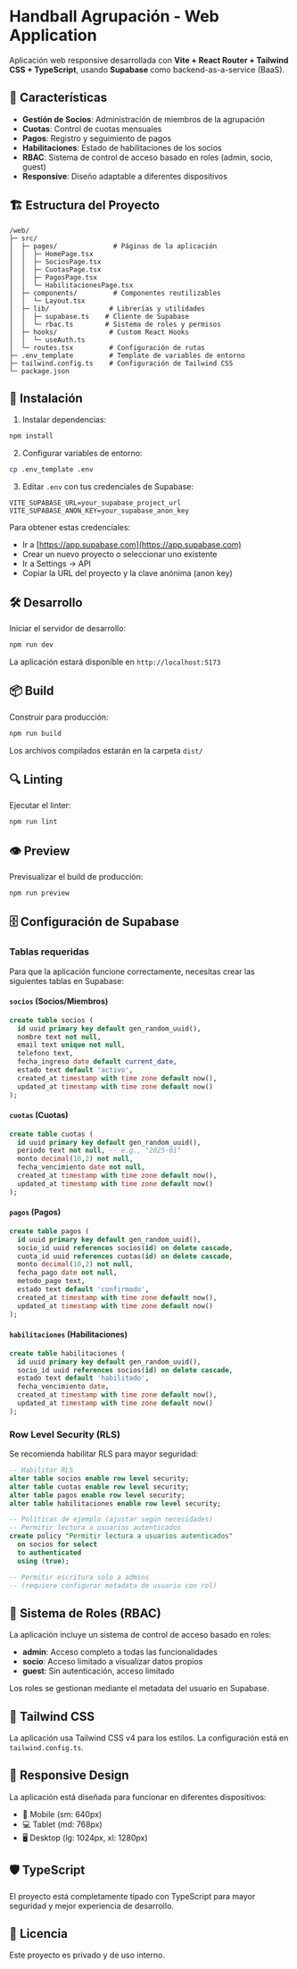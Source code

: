 # Handball Agrupación - Web Application

Aplicación web responsive desarrollada con **Vite + React Router + Tailwind CSS + TypeScript**, usando **Supabase** como backend-as-a-service (BaaS).

## 🎯 Características

- **Gestión de Socios**: Administración de miembros de la agrupación
- **Cuotas**: Control de cuotas mensuales
- **Pagos**: Registro y seguimiento de pagos
- **Habilitaciones**: Estado de habilitaciones de los socios
- **RBAC**: Sistema de control de acceso basado en roles (admin, socio, guest)
- **Responsive**: Diseño adaptable a diferentes dispositivos

## 🏗️ Estructura del Proyecto

```
/web/
├─ src/
│  ├─ pages/              # Páginas de la aplicación
│  │  ├─ HomePage.tsx
│  │  ├─ SociosPage.tsx
│  │  ├─ CuotasPage.tsx
│  │  ├─ PagosPage.tsx
│  │  └─ HabilitacionesPage.tsx
│  ├─ components/         # Componentes reutilizables
│  │  └─ Layout.tsx
│  ├─ lib/               # Librerías y utilidades
│  │  ├─ supabase.ts    # Cliente de Supabase
│  │  └─ rbac.ts        # Sistema de roles y permisos
│  ├─ hooks/             # Custom React Hooks
│  │  └─ useAuth.ts
│  └─ routes.tsx         # Configuración de rutas
├─ .env_template         # Template de variables de entorno
├─ tailwind.config.ts    # Configuración de Tailwind CSS
└─ package.json
```

## 🚀 Instalación

1. Instalar dependencias:
```bash
npm install
```

2. Configurar variables de entorno:
```bash
cp .env_template .env
```

3. Editar `.env` con tus credenciales de Supabase:
```env
VITE_SUPABASE_URL=your_supabase_project_url
VITE_SUPABASE_ANON_KEY=your_supabase_anon_key
```

Para obtener estas credenciales:
- Ir a [https://app.supabase.com](https://app.supabase.com)
- Crear un nuevo proyecto o seleccionar uno existente
- Ir a Settings → API
- Copiar la URL del proyecto y la clave anónima (anon key)

## 🛠️ Desarrollo

Iniciar el servidor de desarrollo:
```bash
npm run dev
```

La aplicación estará disponible en `http://localhost:5173`

## 📦 Build

Construir para producción:
```bash
npm run build
```

Los archivos compilados estarán en la carpeta `dist/`

## 🔍 Linting

Ejecutar el linter:
```bash
npm run lint
```

## 👁️ Preview

Previsualizar el build de producción:
```bash
npm run preview
```

## 🗄️ Configuración de Supabase

### Tablas requeridas

Para que la aplicación funcione correctamente, necesitas crear las siguientes tablas en Supabase:

#### `socios` (Socios/Miembros)
```sql
create table socios (
  id uuid primary key default gen_random_uuid(),
  nombre text not null,
  email text unique not null,
  telefono text,
  fecha_ingreso date default current_date,
  estado text default 'activo',
  created_at timestamp with time zone default now(),
  updated_at timestamp with time zone default now()
);
```

#### `cuotas` (Cuotas)
```sql
create table cuotas (
  id uuid primary key default gen_random_uuid(),
  periodo text not null, -- e.g., "2025-01"
  monto decimal(10,2) not null,
  fecha_vencimiento date not null,
  created_at timestamp with time zone default now(),
  updated_at timestamp with time zone default now()
);
```

#### `pagos` (Pagos)
```sql
create table pagos (
  id uuid primary key default gen_random_uuid(),
  socio_id uuid references socios(id) on delete cascade,
  cuota_id uuid references cuotas(id) on delete cascade,
  monto decimal(10,2) not null,
  fecha_pago date not null,
  metodo_pago text,
  estado text default 'confirmado',
  created_at timestamp with time zone default now(),
  updated_at timestamp with time zone default now()
);
```

#### `habilitaciones` (Habilitaciones)
```sql
create table habilitaciones (
  id uuid primary key default gen_random_uuid(),
  socio_id uuid references socios(id) on delete cascade,
  estado text default 'habilitado',
  fecha_vencimiento date,
  created_at timestamp with time zone default now(),
  updated_at timestamp with time zone default now()
);
```

### Row Level Security (RLS)

Se recomienda habilitar RLS para mayor seguridad:

```sql
-- Habilitar RLS
alter table socios enable row level security;
alter table cuotas enable row level security;
alter table pagos enable row level security;
alter table habilitaciones enable row level security;

-- Políticas de ejemplo (ajustar según necesidades)
-- Permitir lectura a usuarios autenticados
create policy "Permitir lectura a usuarios autenticados"
  on socios for select
  to authenticated
  using (true);

-- Permitir escritura solo a admins
-- (requiere configurar metadata de usuario con rol)
```

## 🔐 Sistema de Roles (RBAC)

La aplicación incluye un sistema de control de acceso basado en roles:

- **admin**: Acceso completo a todas las funcionalidades
- **socio**: Acceso limitado a visualizar datos propios
- **guest**: Sin autenticación, acceso limitado

Los roles se gestionan mediante el metadata del usuario en Supabase.

## 🎨 Tailwind CSS

La aplicación usa Tailwind CSS v4 para los estilos. La configuración está en `tailwind.config.ts`.

## 📱 Responsive Design

La aplicación está diseñada para funcionar en diferentes dispositivos:
- 📱 Mobile (sm: 640px)
- 💻 Tablet (md: 768px)
- 🖥️ Desktop (lg: 1024px, xl: 1280px)

## 🛡️ TypeScript

El proyecto está completamente tipado con TypeScript para mayor seguridad y mejor experiencia de desarrollo.

## 📄 Licencia

Este proyecto es privado y de uso interno.
